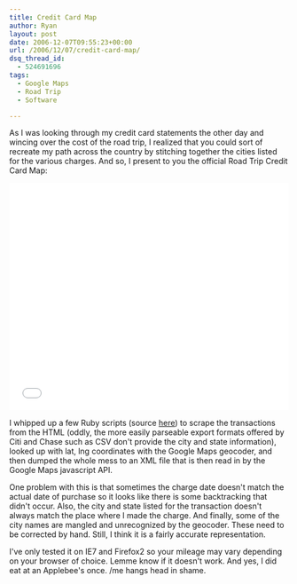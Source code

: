 ```yaml
---
title: Credit Card Map
author: Ryan
layout: post
date: 2006-12-07T09:55:23+00:00
url: /2006/12/07/credit-card-map/
dsq_thread_id:
  - 524691696
tags:
  - Google Maps
  - Road Trip
  - Software

---
```

As I was looking through my credit card statements the other day and wincing
over the cost of the road trip, I realized that you could sort of recreate my
path across the country by stitching together the cities listed for the various
charges. And so, I present to you the official Road Trip Credit Card Map:

<iframe src="/map/map.html" style="width:100%; height: 410px" frameborder=0 scrolling=no></iframe>

I whipped up a few Ruby scripts (source [here][1]) to scrape the transactions
from the HTML (oddly, the more easily parseable export formats offered by Citi
and Chase such as CSV don't provide the city and state information), looked up
with lat, lng coordinates with the Google Maps geocoder, and then dumped the
whole mess to an XML file that is then read in by the Google Maps javascript
API.

One problem with this is that sometimes the charge date doesn't match the
actual date of purchase so it looks like there is some backtracking that didn't
occur. Also, the city and state listed for the transaction doesn't always match
the place where I made the charge. And finally, some of the city names are
mangled and unrecognized by the geocoder. These need to be corrected by hand.
Still, I think it is a fairly accurate representation.

I've only tested it on IE7 and Firefox2 so your mileage may vary depending on
your browser of choice. Lemme know if it doesn't work. And yes, I did eat at an
Applebee's once. /me hangs head in shame.

 [1]: /map/source.zip
